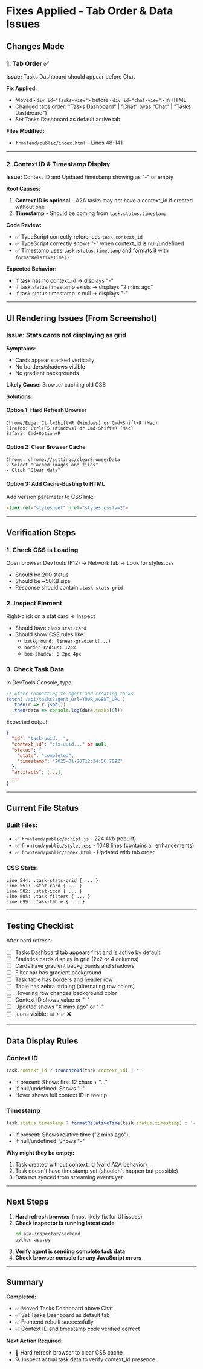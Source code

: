 # Fixes Applied - Tab Order & Data Issues

## Changes Made

### 1. Tab Order ✅
**Issue:** Tasks Dashboard should appear before Chat

**Fix Applied:**
- Moved `<div id="tasks-view">` before `<div id="chat-view">` in HTML
- Changed tabs order: "Tasks Dashboard" | "Chat" (was "Chat" | "Tasks Dashboard")
- Set Tasks Dashboard as default active tab

**Files Modified:**
- `frontend/public/index.html` - Lines 48-141

---

### 2. Context ID & Timestamp Display

**Issue:** Context ID and Updated timestamp showing as "-" or empty

**Root Causes:**
1. **Context ID is optional** - A2A tasks may not have a context_id if created without one
2. **Timestamp** - Should be coming from `task.status.timestamp`

**Code Review:**
- ✅ TypeScript correctly references `task.context_id`
- ✅ TypeScript correctly shows "-" when context_id is null/undefined
- ✅ Timestamp uses `task.status.timestamp` and formats it with `formatRelativeTime()`

**Expected Behavior:**
- If task has no context_id → displays "-"
- If task.status.timestamp exists → displays "2 mins ago"
- If task.status.timestamp is null → displays "-"

---

## UI Rendering Issues (From Screenshot)

### Issue: Stats cards not displaying as grid

**Symptoms:**
- Cards appear stacked vertically
- No borders/shadows visible
- No gradient backgrounds

**Likely Cause:** Browser caching old CSS

**Solutions:**

#### Option 1: Hard Refresh Browser
```
Chrome/Edge: Ctrl+Shift+R (Windows) or Cmd+Shift+R (Mac)
Firefox: Ctrl+F5 (Windows) or Cmd+Shift+R (Mac)
Safari: Cmd+Option+R
```

#### Option 2: Clear Browser Cache
```
Chrome: chrome://settings/clearBrowserData
- Select "Cached images and files"
- Click "Clear data"
```

#### Option 3: Add Cache-Busting to HTML
Add version parameter to CSS link:
```html
<link rel="stylesheet" href="styles.css?v=2">
```

---

## Verification Steps

### 1. Check CSS is Loading
Open browser DevTools (F12) → Network tab → Look for styles.css
- Should be 200 status
- Should be ~50KB size
- Response should contain `.task-stats-grid`

### 2. Inspect Element
Right-click on a stat card → Inspect
- Should have class `stat-card`
- Should show CSS rules like:
  - `background: linear-gradient(...)`
  - `border-radius: 12px`
  - `box-shadow: 0 2px 4px`

### 3. Check Task Data
In DevTools Console, type:
```javascript
// After connecting to agent and creating tasks
fetch('/api/tasks?agent_url=YOUR_AGENT_URL')
  .then(r => r.json())
  .then(data => console.log(data.tasks[0]))
```

Expected output:
```json
{
  "id": "task-uuid...",
  "context_id": "ctx-uuid..." or null,
  "status": {
    "state": "completed",
    "timestamp": "2025-01-20T12:34:56.789Z"
  },
  "artifacts": [...],
  ...
}
```

---

## Current File Status

### Built Files:
- ✅ `frontend/public/script.js` - 224.4kb (rebuilt)
- ✅ `frontend/public/styles.css` - 1048 lines (contains all enhancements)
- ✅ `frontend/public/index.html` - Updated with tab order

### CSS Stats:
```
Line 544: .task-stats-grid { ... }
Line 551: .stat-card { ... }
Line 582: .stat-icon { ... }
Line 605: .task-filters { ... }
Line 699: .task-table { ... }
```

---

## Testing Checklist

After hard refresh:

- [ ] Tasks Dashboard tab appears first and is active by default
- [ ] Statistics cards display in grid (2x2 or 4 columns)
- [ ] Cards have gradient backgrounds and shadows
- [ ] Filter bar has gradient background
- [ ] Task table has borders and header row
- [ ] Table has zebra striping (alternating row colors)
- [ ] Hovering row changes background color
- [ ] Context ID shows value or "-"
- [ ] Updated shows "X mins ago" or "-"
- [ ] Icons visible: 📊 ⚡ ✅ ❌

---

## Data Display Rules

### Context ID
```typescript
task.context_id ? truncateId(task.context_id) : '-'
```
- If present: Shows first 12 chars + "..."
- If null/undefined: Shows "-"
- Hover shows full context ID in tooltip

### Timestamp
```typescript
task.status.timestamp ? formatRelativeTime(task.status.timestamp) : '-'
```
- If present: Shows relative time ("2 mins ago")
- If null/undefined: Shows "-"

**Why might they be empty:**
1. Task created without context_id (valid A2A behavior)
2. Task doesn't have timestamp yet (shouldn't happen but possible)
3. Data not synced from streaming events yet

---

## Next Steps

1. **Hard refresh browser** (most likely fix for UI issues)
2. **Check inspector is running latest code**:
   ```bash
   cd a2a-inspector/backend
   python app.py
   ```
3. **Verify agent is sending complete task data**
4. **Check browser console for any JavaScript errors**

---

## Summary

**Completed:**
- ✅ Moved Tasks Dashboard above Chat
- ✅ Set Tasks Dashboard as default tab
- ✅ Frontend rebuilt successfully
- ✅ Context ID and timestamp code verified correct

**Next Action Required:**
- 🔄 Hard refresh browser to clear CSS cache
- 🔍 Inspect actual task data to verify context_id presence
